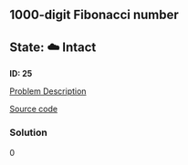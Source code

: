 ## 1000-digit Fibonacci number

## State: :cloud: **Intact**

**ID: 25**

[Problem Description](https://projecteuler.net/problem=25)

[Source code](main.cpp)

### Solution
0